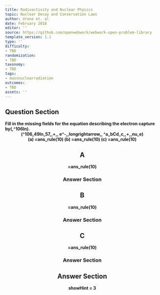 ```yaml
---
title: Radioactivity and Nuclear Physics
topic: Nuclear Decay and Conservation Laws
author: Urone et. al
date: February 2018
editor: ''
source: https://github.com/openwebwork/webwork-open-problem-library
template_version: 1.1
type: ''
difficulty:
- TBD
randomization:
- TBD
taxonomy:
- TBD
tags:
- massnuclearradiation
outcomes:
- TBD
assets: ''
---
```


## Question Section 

<b>
Fill in the missing fields for the equation describing the electron capture by(,^106In).
<center>(^106_49In_57,,+,, e^-,,longrightarrow,, ^a_bCd_c,,+,,nu_e)<center>
(a) =ans_rule(10)
(b) =ans_rule(10)
(c) =ans_rule(10)

## A
=ans_rule(10)
### Answer Section
## B
=ans_rule(10)
### Answer Section
## C
=ans_rule(10)
### Answer Section


## Answer Section

showHint = 3